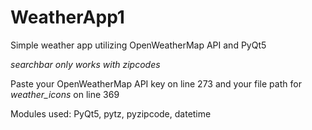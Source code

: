 # WeatherApp1
Simple weather app utilizing OpenWeatherMap API and PyQt5

*searchbar only works with zipcodes*

Paste your OpenWeatherMap API key on line 273 and your file path for *weather_icons* on line 369

Modules used:
PyQt5,
pytz,
pyzipcode,
datetime

